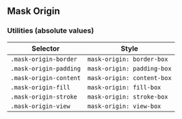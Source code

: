 ## Mask Origin

### Utilities (absolute values)

| Selector               | Style                      |
| ---------------------- | -------------------------- |
| `.mask-origin-border`  | `mask-origin: border-box`  |
| `.mask-origin-padding` | `mask-origin: padding-box` |
| `.mask-origin-content` | `mask-origin: content-box` |
| `.mask-origin-fill`    | `mask-origin: fill-box`    |
| `.mask-origin-stroke`  | `mask-origin: stroke-box`  |
| `.mask-origin-view`    | `mask-origin: view-box`    |
